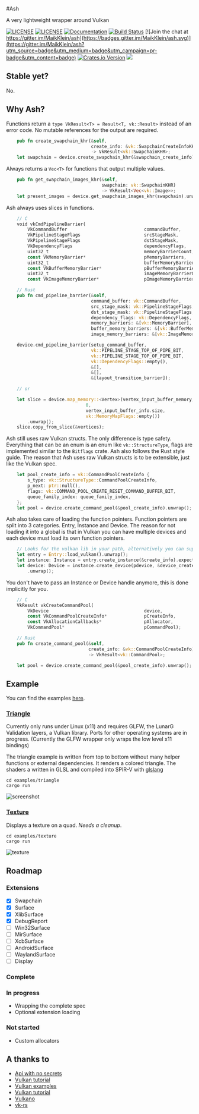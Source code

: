 #Ash

A very lightweight wrapper around Vulkan

[![LICENSE](https://img.shields.io/badge/license-MIT-blue.svg)](LICENSE-MIT)
[![LICENSE](https://img.shields.io/badge/license-apache-blue.svg)](LICENSE-APACHE)
[![Documentation](https://docs.rs/ash/badge.svg)](https://docs.rs/ash)
[![Build Status](https://travis-ci.org/MaikKlein/ash.svg?branch=master)](https://travis-ci.org/MaikKlein/ash)
[![Join the chat at https://gitter.im/MaikKlein/ash](https://badges.gitter.im/MaikKlein/ash.svg)](https://gitter.im/MaikKlein/ash?utm_source=badge&utm_medium=badge&utm_campaign=pr-badge&utm_content=badge)
[![Crates.io Version](https://img.shields.io/crates/v/ash.svg)](https://crates.io/crates/ash)
[![](https://tokei.rs/b1/github/maikklein/ash)](https://github.com/MaikKlein/ash)

## Stable yet?
No.

## Why Ash?

Functions return a `type VkResult<T> = Result<T, vk::Result>` instead of an error code. No mutable references for the output are required.
```Rust
    pub fn create_swapchain_khr(&self,
                                create_info: &vk::SwapchainCreateInfoKHR)
                                -> VkResult<vk::SwapchainKHR>;
    let swapchain = device.create_swapchain_khr(&swapchain_create_info).unwrap();
```


Always returns a `Vec<T>` for functions that output multiple values.
```Rust
    pub fn get_swapchain_images_khr(&self,
                                    swapchain: vk::SwapchainKHR)
                                    -> VkResult<Vec<vk::Image>>;
    let present_images = device.get_swapchain_images_khr(swapchain).unwrap();
```
Ash always uses slices in functions.
```Rust
    // C
    void vkCmdPipelineBarrier(
        VkCommandBuffer                             commandBuffer,
        VkPipelineStageFlags                        srcStageMask,
        VkPipelineStageFlags                        dstStageMask,
        VkDependencyFlags                           dependencyFlags,
        uint32_t                                    memoryBarrierCount,
        const VkMemoryBarrier*                      pMemoryBarriers,
        uint32_t                                    bufferMemoryBarrierCount,
        const VkBufferMemoryBarrier*                pBufferMemoryBarriers,
        uint32_t                                    imageMemoryBarrierCount,
        const VkImageMemoryBarrier*                 pImageMemoryBarriers);

    // Rust
    pub fn cmd_pipeline_barrier(&self,
                                command_buffer: vk::CommandBuffer,
                                src_stage_mask: vk::PipelineStageFlags,
                                dst_stage_mask: vk::PipelineStageFlags,
                                dependency_flags: vk::DependencyFlags,
                                memory_barriers: &[vk::MemoryBarrier],
                                buffer_memory_barriers: &[vk::BufferMemoryBarrier],
                                image_memory_barriers: &[vk::ImageMemoryBarrier]);

    device.cmd_pipeline_barrier(setup_command_buffer,
                                vk::PIPELINE_STAGE_TOP_OF_PIPE_BIT,
                                vk::PIPELINE_STAGE_TOP_OF_PIPE_BIT,
                                vk::DependencyFlags::empty(),
                                &[],
                                &[],
                                &[layout_transition_barrier]);

    // or

    let slice = device.map_memory::<Vertex>(vertex_input_buffer_memory,
                              0,
                              vertex_input_buffer_info.size,
                              vk::MemoryMapFlags::empty())
        .unwrap();
    slice.copy_from_slice(&vertices);
```
Ash still uses raw Vulkan structs. The only difference is type safety. Everything that can be an enum is an enum like `vk::StructureType`, flags are implemented similar to the `Bitflags` crate. Ash also follows the Rust style guide. The reason that Ash uses raw Vulkan structs is to be extensible, just like the Vulkan spec.
```Rust
    let pool_create_info = vk::CommandPoolCreateInfo {
        s_type: vk::StructureType::CommandPoolCreateInfo,
        p_next: ptr::null(),
        flags: vk::COMMAND_POOL_CREATE_RESET_COMMAND_BUFFER_BIT,
        queue_family_index: queue_family_index,
    };
    let pool = device.create_command_pool(&pool_create_info).unwrap();
```
Ash also takes care of loading the function pointers. Function pointers are split into 3 categories. Entry, Instance and Device. The reason for not loading it into a global is that in Vulkan you can have multiple devices and each device must load its own function pointers.
```Rust
    // Looks for the vulkan lib in your path, alternatively you can supply the path explicitly.
    let entry = Entry::load_vulkan().unwrap();
    let instance: Instance = entry.create_instance(&create_info).expect("Instance creation error");
    let device: Device = instance.create_device(pdevice, &device_create_info)
        .unwrap();
```
You don't have to pass an Instance or Device handle anymore, this is done implicitly for you.
```Rust
    // C
    VkResult vkCreateCommandPool(
        VkDevice                                    device,
        const VkCommandPoolCreateInfo*              pCreateInfo,
        const VkAllocationCallbacks*                pAllocator,
        VkCommandPool*                              pCommandPool);

    // Rust
    pub fn create_command_pool(&self,
                               create_info: &vk::CommandPoolCreateInfo)
                               -> VkResult<vk::CommandPool>;

    let pool = device.create_command_pool(&pool_create_info).unwrap();
```
## Example
You can find the examples [here](https://github.com/MaikKlein/ash/tree/master/examples).
### [Triangle](https://github.com/MaikKlein/ash/blob/master/examples/triangle/src/main.rs)
Currently only runs under Linux (x11) and requires GLFW, the LunarG Validation layers, a Vulkan library. Ports for other operating systems are in progress. (Currently the GLFW wrapper only wraps the low level x11 bindings)

The triangle example is written from top to bottom without many helper functions or external dependencies. It renders a colored triangle. The shaders a written in GLSL and compiled into SPIR-V with [glslang](https://github.com/KhronosGroup/glslang)

```
cd examples/triangle
cargo run
```

![screenshot](http://i.imgur.com/PQZcL6w.jpg)

### [Texture](https://github.com/MaikKlein/ash/blob/master/examples/texture/src/main.rs)
Displays a texture on a quad. *Needs a cleanup*.

```
cd examples/texture
cargo run
```
![texture](http://i.imgur.com/trow00H.png)

## Roadmap

### Extensions
- [x] Swapchain
- [x] Surface
- [x] XlibSurface
- [x] DebugReport
- [ ] Win32Surface
- [ ] MirSurface
- [ ] XcbSurface
- [ ] AndroidSurface
- [ ] WaylandSurface
- [ ] Display

### Complete

### In progress

- Wrapping the complete spec
- Optional extension loading

### Not started
- Custom allocators

## A thanks to

* [Api with no secrets](https://software.intel.com/en-us/articles/api-without-secrets-introduction-to-vulkan-part-1)
* [Vulkan tutorial](http://av.dfki.de/~jhenriques/development.html)
* [Vulkan examples](https://github.com/SaschaWillems/Vulkan)
* [Vulkan tutorial](https://vulkan-tutorial.com/)
* [Vulkano](https://github.com/tomaka/vulkano/)
* [vk-rs](https://github.com/Osspial/vk-rs)
